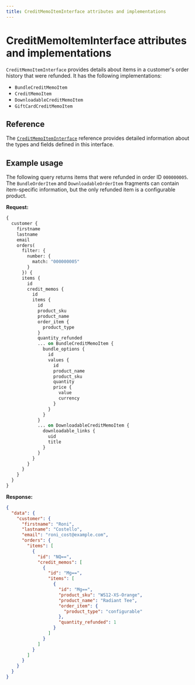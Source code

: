 ```yaml
---
title: CreditMemoItemInterface attributes and implementations
---
```


# CreditMemoItemInterface attributes and implementations

`CreditMemoItemInterface` provides details about items in a customer's order history that were refunded. It has the following implementations:

*  `BundleCreditMemoItem`
*  `CreditMemoItem`
*  `DownloadableCreditMemoItem`
*  `GiftCardCreditMemoItem`

## Reference

The [`CreditMemoItemInterface`](https://developer.adobe.com/commerce/webapi/graphql-api/index.html#definition-CreditMemoItemInterface) reference provides detailed information about the types and fields defined in this interface.

## Example usage

The following query returns items that were refunded in order ID `000000005`. The `BundleOrderItem` and `DownloadableOrderItem` fragments can contain item-specific information, but the only refunded item is a configurable product.

**Request:**

```graphql
{
  customer {
    firstname
    lastname
    email
    orders(
      filter: {
        number: {
          match: "000000005"
        }
      }) {
      items {
        id
        credit_memos {
          id
          items {
            id
            product_sku
            product_name
            order_item {
              product_type
            }
            quantity_refunded
            ... on BundleCreditMemoItem {
              bundle_options {
                id
                values {
                  id
                  product_name
                  product_sku
                  quantity
                  price {
                    value
                    currency
                  }
                }
              }
            }
            ... on DownloadableCreditMemoItem {
              downloadable_links {
                uid
                title
              }
            }
          }
        }
      }
    }
  }
}
```

**Response:**

```json
{
  "data": {
    "customer": {
      "firstname": "Roni",
      "lastname": "Costello",
      "email": "roni_cost@example.com",
      "orders": {
        "items": [
          {
            "id": "NQ==",
            "credit_memos": [
              {
                "id": "Mg==",
                "items": [
                  {
                    "id": "Mg==",
                    "product_sku": "WS12-XS-Orange",
                    "product_name": "Radiant Tee",
                    "order_item": {
                      "product_type": "configurable"
                    },
                    "quantity_refunded": 1
                  }
                ]
              }
            ]
          }
        ]
      }
    }
  }
}
```

